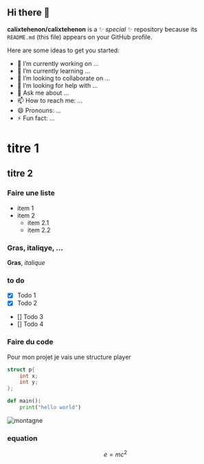 ## Hi there 👋

**calixtehenon/calixtehenon** is a ✨ _special_ ✨ repository because its `README.md` (this file) appears on your GitHub profile.

Here are some ideas to get you started:

- 🔭 I’m currently working on ...
- 🌱 I’m currently learning ...
- 👯 I’m looking to collaborate on ...
- 🤔 I’m looking for help with ...
- 💬 Ask me about ...
- 📫 How to reach me: ...
- 😄 Pronouns: ...
- ⚡ Fun fact: ...


# titre 1
## titre 2
### Faire une liste

- item 1
- item 2
  - item 2.1
  - item 2.2

### Gras, italiqye, ...
**Gras**, *italique*

### to do

- [x] Todo 1
- [x] Todo 2
- [] Todo 3
- [] Todo 4

### Faire du code

Pour mon projet je vais une structure player

````C
struct p{
    int x;
    int y;
};
````

````Python
def main():
    print("hello world")
````

![montagne](https://picsum.photos/seed/picsum/200/300)

### equation

$$ e = mc^2 $$

